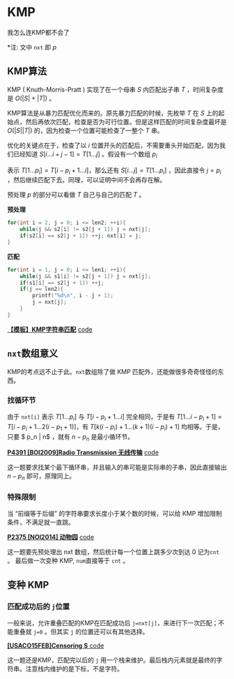 # KMP

我怎么连KMP都不会了                                                                                                                                                                                

*注: 文中 ```nxt``` 即 $p$

## KMP算法

KMP ( Knuth-Morris-Pratt ) 实现了在一个母串 $S$ 内匹配出子串 $T$ ，时间复杂度是 $O(|S| + |T|)$ 。

KMP算法是从暴力匹配优化而来的。原先暴力匹配的时候，先枚举 $T$ 在 $S$ 上的起始点，然后再依次匹配，检查是否为可行位置。但是这样匹配的时间复杂度最坏是 $O(|S||T|)$ 的，因为检查一个位置可能检查了一整个 $T$ 串。

优化的关键点在于，检查了以 $i$ 位置开头的匹配后，不需要重头开始匹配，因为我们已经知道 $S[i...i+j-1] = T[1...j]$ 。假设有一个数组 $p_i$

表示 $T[1...p_i] = T[i-p_i+1...i]$，那么还有 $S[i...j] = T[1...p_i]$ ，因此直接令 $j = p_i$ ，然后继续匹配下去。同理，可以证明中间不会再存在解。

预处理 $p$ 的部分可以看做 $T$ 自己与自己的匹配 $T$ 。

**预处理**

```cpp
for(int i = 2, j = 0; i <= len2; ++i){
	while(j && s2[i] != s2[j + 1]) j = nxt[j];
	if(s2[i] == s2[j + 1]) ++j; nxt[i] = j;
}
```

**匹配**

```cpp
for(int i = 1, j = 0; i <= len1; ++i){
	while(j && s1[i] != s2[j + 1]) j = nxt[j];
	if(s1[i] == s2[j + 1]) ++j;
	if(j == len2){
		printf("%d\n", i - j + 1);
		j = nxt[j];
	}
}
```

[**【模板】KMP字符串匹配**](https://www.luogu.com.cn/problem/P3375)   [code](https://www.luogu.com.cn/record/43153295)



## ```nxt```数组意义

KMP的考点远不止于此。```nxt```数组除了做 KMP 匹配外，还能做很多奇奇怪怪的东西。

###  找循环节

由于 ```nxt[i]``` 表示 $T[1...p_i]$ 与 $T[i-p_i+1...i]$ 完全相同，于是有 $T[1...i-p_i+1]=T[i-p_i+1...2(i-p_1+1)]$，有 $T[k(i-p_i) + 1...(k+1)(i-p_i) + 1]$ 均相等。于是，只要 $ p_n | n$ ，就有 $n-p_n$ 是最小循环节。

[**P4391 [BOI2009]Radio Transmission 无线传输**](https://www.luogu.com.cn/problem/P4391)  [code](https://www.luogu.com.cn/record/list?pid=P4391&user=235868)

这一题要求找某个最下循环串，并且输入的串可能是实际串的子串，因此直接输出 $n-p_n$ 即可，原理同上。

### 特殊限制

当 “前缀等于后缀” 的字符串要求长度小于某个数的时候，可以给 KMP 增加限制条件，不满足就一直跳。

[**P2375 [NOI2014] 动物园**](https://www.luogu.com.cn/problem/P2375)   [code](https://www.luogu.com.cn/record/list?pid=P2375&user=235868)

这一题要先预处理出 nxt 数组，然后统计每一个位置上跳多少次到达 0 记为```cnt``` 。 最后做一次变种 KMP, ```num```直接等于 ```cnt``` 。

##  变种 KMP

###  匹配成功后的 ```j```位置

一般来说，允许重叠匹配的KMP在匹配成功后 ```j=nxt[j]```，来进行下一次匹配；不能重叠就 ```j=0``` 。但其实 ```j``` 的位置还可以有其他选择。

[ **[USACO15FEB]Censoring S** ](https://www.luogu.com.cn/problem/P4824)  [code](https://www.luogu.com.cn/record/list?pid=P4824&user=235868)

这一题还是KMP，匹配完以后的 ```j``` 用一个栈来维护。最后栈内元素就是最终的字符串。注意栈内维护的是下标，不是字符。